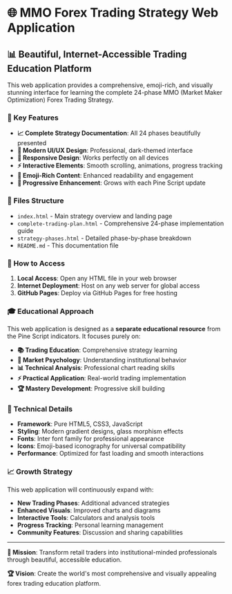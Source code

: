 # 🌐 MMO Forex Trading Strategy Web Application

## 📊 Beautiful, Internet-Accessible Trading Education Platform

This web application provides a comprehensive, emoji-rich, and visually stunning interface for learning the complete 24-phase MMO (Market Maker Optimization) Forex Trading Strategy.

### 🎯 Key Features

- **📈 Complete Strategy Documentation**: All 24 phases beautifully presented
- **🎨 Modern UI/UX Design**: Professional, dark-themed interface
- **📱 Responsive Design**: Works perfectly on all devices
- **⚡ Interactive Elements**: Smooth scrolling, animations, progress tracking
- **🌟 Emoji-Rich Content**: Enhanced readability and engagement
- **🔄 Progressive Enhancement**: Grows with each Pine Script update

### 📁 Files Structure

- `index.html` - Main strategy overview and landing page
- `complete-trading-plan.html` - Comprehensive 24-phase implementation guide
- `strategy-phases.html` - Detailed phase-by-phase breakdown
- `README.md` - This documentation file

### 🚀 How to Access

1. **Local Access**: Open any HTML file in your web browser
2. **Internet Deployment**: Host on any web server for global access
3. **GitHub Pages**: Deploy via GitHub Pages for free hosting

### 🎓 Educational Approach

This web application is designed as a **separate educational resource** from the Pine Script indicators. It focuses purely on:

- **📚 Trading Education**: Comprehensive strategy learning
- **🧠 Market Psychology**: Understanding institutional behavior  
- **📊 Technical Analysis**: Professional chart reading skills
- **⚡ Practical Application**: Real-world trading implementation
- **🏆 Mastery Development**: Progressive skill building

### 🔧 Technical Details

- **Framework**: Pure HTML5, CSS3, JavaScript
- **Styling**: Modern gradient designs, glass morphism effects
- **Fonts**: Inter font family for professional appearance
- **Icons**: Emoji-based iconography for universal compatibility
- **Performance**: Optimized for fast loading and smooth interactions

### 📈 Growth Strategy

This web application will continuously expand with:

- **New Trading Phases**: Additional advanced strategies
- **Enhanced Visuals**: Improved charts and diagrams
- **Interactive Tools**: Calculators and analysis tools
- **Progress Tracking**: Personal learning management
- **Community Features**: Discussion and sharing capabilities

---

**🎯 Mission**: Transform retail traders into institutional-minded professionals through beautiful, accessible education.

**🏆 Vision**: Create the world's most comprehensive and visually appealing forex trading education platform. 